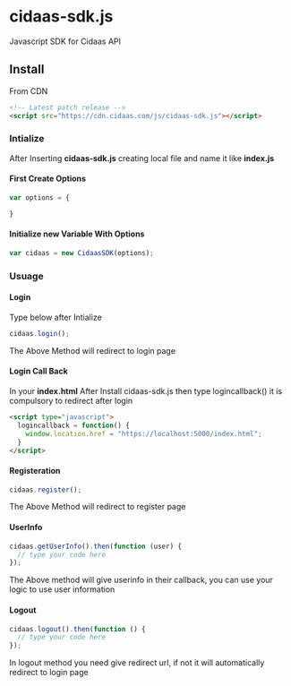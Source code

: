 # cidaas-sdk.js
Javascript SDK for Cidaas API
## Install

From CDN

```html
<!-- Latest patch release -->
<script src="https://cdn.cidaas.com/js/cidaas-sdk.js"></script>
```

### Intialize

After Inserting **cidaas-sdk.js** creating local file and name it like **index.js**

#### First Create Options

```js
var options = {

}
```

#### Initialize new Variable With Options

```js
var cidaas = new CidaasSDK(options);
```

### Usuage

#### Login

Type below after Intialize

```js
cidaas.login();
```

The Above Method will redirect to login page

#### Login Call Back

In your **index.html** After Install cidaas-sdk.js then type logincallback() it is compulsory to redirect after login

```html
<script type="javascript">
  logincallback = function() {
    window.location.href = "https://localhost:5000/index.html";
  }
</script>
```

#### Registeration

```js
cidaas.register();
```
The Above Method will redirect to register page

#### UserInfo

```js
cidaas.getUserInfo().then(function (user) {
  // type your code here
}); 
```
The Above method will give userinfo in their callback, you can use your logic to use user information

#### Logout

```js
cidaas.logout().then(function () {
  // type your code here
});
```

In logout method you need give redirect url, if not it will automatically redirect to login page
